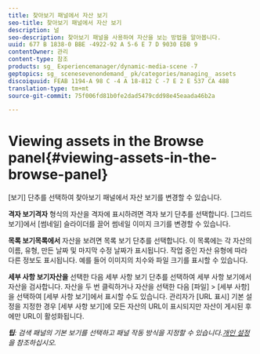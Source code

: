 ```yaml
---
title: 찾아보기 패널에서 자산 보기
seo-title: 찾아보기 패널에서 자산 보기
description: 널
seo-description: 찾아보기 패널을 사용하여 자산을 보는 방법을 알아봅니다.
uuid: 677 B 1838-0 BBE -4922-92 A 5-6 E 7 D 9030 EDB 9
contentOwner: 관리
content-type: 참조
products: sg_ Experiencemanager/dynamic-media-scene -7
geptopics: sg_ scenesevenondemand_ pk/categories/managing_ assets
discoiquuid: FEAB 1194-A 98 C -4 A 18-812 C -7 E 2 E 537 CA 488
translation-type: tm+mt
source-git-commit: 75f006fd81b0fe2dad5479cdd98e45eaada46b2a

---
```



# Viewing assets in the Browse panel{#viewing-assets-in-the-browse-panel}

[보기] 단추를 선택하여 찾아보기 패널에서 자산 보기를 변경할 수 있습니다.

**격자 보기격자** 형식의 자산을 격자에 표시하려면 격자 보기 단추를 선택합니다. [그리드 보기]에서 [썸네일] 슬라이더를 끌어 썸네일 이미지 크기를 변경할 수 있습니다.

**목록 보기목록에서** 자산을 보려면 목록 보기 단추를 선택합니다. 이 목록에는 각 자산의 이름, 유형, 만든 날짜 및 마지막 수정 날짜가 표시됩니다. 작업 중인 자산 유형에 따라 다른 정보도 표시됩니다. 예를 들어 이미지의 치수와 파일 크기를 표시할 수 있습니다.

**세부 사항 보기자산을** 선택한 다음 세부 사항 보기 단추를 선택하여 세부 사항 보기에서 자산을 검사합니다. 자산을 두 번 클릭하거나 자산을 선택한 다음 [파일] &gt; [세부 사항]을 선택하여 [세부 사항 보기]에서 표시할 수도 있습니다. 관리자가 [URL 표시] 기본 설정을 지정한 경우 [세부 사항 보기]에 모든 자산의 URL이 표시되지만 자산이 게시된 후에만 URL이 활성화됩니다.

***팁**: 검색 패널의 기본 보기를 선택하고 패널 작동 방식을 지정할 수 있습니다.[개인 설정](personal-setup.md#personal_setup)을 참조하십시오.*
